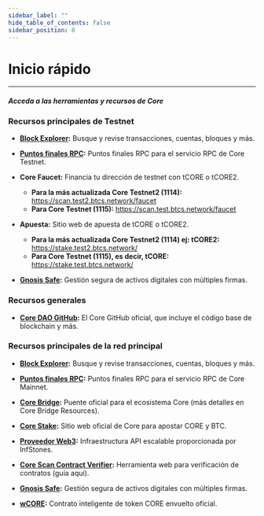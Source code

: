 ```yaml
---
sidebar_label: ""
hide_table_of_contents: false
sidebar_position: 0
---
```


# Inicio rápido

---

#### _Acceda a las herramientas y recursos de Core_

### Recursos principales de Testnet

- **[Block Explorer](https://scan.test.btcs.network/):** Busque y revise transacciones, cuentas, bloques y más.

- **[Puntos finales RPC](https://chainlist.org/chain/1115):** Puntos finales RPC para el servicio RPC de Core Testnet.

- **Core Faucet:** Financia tu dirección de testnet con tCORE o tCORE2.
    - **Para la más actualizada Core Testnet2 (1114):** https://scan.test2.btcs.network/faucet
    - **Para Core Testnet (1115):** https://scan.test.btcs.network/faucet

- **Apuesta:** Sitio web de apuesta de tCORE o tCORE2.
    - **Para la más actualizada Core Testnet2 (1114) ej: tCORE2:** https://stake.test2.btcs.network/
    - **Para Core Testnet (1115), es decir, tCORE:** https://stake.test.btcs.network/

- **[Gnosis Safe](https://safe.test.btcs.network/welcome):** Gestión segura de activos digitales con múltiples firmas.

### Recursos generales

- **[Core DAO GitHub](https://github.com/coredao-org):** El Core GitHub oficial, que incluye el código base de blockchain y más.

### Recursos principales de la red principal

- **[Block Explorer](https://scan.coredao.org/):** Busque y revise transacciones, cuentas, bloques y más.

- **[Puntos finales RPC](https://chainlist.org/chain/1116):** Puntos finales RPC para el servicio RPC de Core Mainnet.

- **[Core Bridge](https://bridge.coredao.org/):** Puente oficial para el ecosistema Core (más detalles en Core Bridge Resources).

- **[Core Stake](https://stake.coredao.org/):** Sitio web oficial de Core para apostar CORE y BTC.

- **[Proveedor Web3](https://cloud.infstones.com/login):** Infraestructura API escalable proporcionada por InfStones.

- **[Core Scan Contract Verifier](https://scan.coredao.org/verifyContract):** Herramienta web para verificación de contratos (guía aquí).

- **[Gnosis Safe](https://safe.coredao.org/welcome):** Gestión segura de activos digitales con múltiples firmas.

- **[wCORE](https://scan.coredao.org/address/0x191e94fa59739e188dce837f7f6978d84727ad01):** Contrato inteligente de token CORE envuelto oficial.
